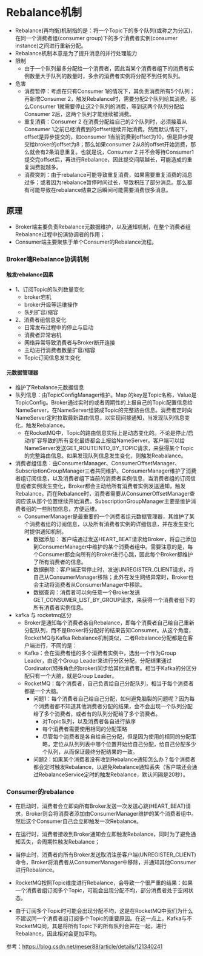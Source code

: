 # Rebalance机制
- Rebalance(再均衡)机制指的是：将一个Topic下的多个队列(或称之为分区)，在同一个消费者组(consumer group)下的多个消费者实例(consumer instance)之间进行重新分配。 
- Rebalance机制本意是为了提升消息的并行处理能力
- 限制
  - 由于一个队列最多分配给一个消费者，因此当某个消费者组下的消费者实例数量大于队列的数量时，多余的消费者实例将分配不到任何队列。
- 危害
  - 消费暂停：考虑在只有Consumer 1的情况下，其负责消费所有5个队列；再新增Consumer 2，触发Rebalance时，需要分配2个队列给其消费。那么Consumer 1就需要停止这2个队列的消费，等到这两个队列分配给Consumer 2后，这两个队列才能继续被消费。
  - 重复消费：Consumer 2 在消费分配给自己的2个队列时，必须接着从Consumer 1之前已经消费到的offset继续开始消费。然而默认情况下，offset是异步提交的，如consumer 1当前消费到offset为10，但是异步提交给broker的offset为8；那么如果consumer 2从8的offset开始消费，那么就会有2条消息重复。也就是说，Consumer 2 并不会等待Consumer1提交完offset后，再进行Rebalance，因此提交间隔越长，可能造成的重复消费就越多。
  - 消费突刺：由于rebalance可能导致重复消费，如果需要重复消费的消息过多；或者因为rebalance暂停时间过长，导致积压了部分消息。那么都有可能导致在rebalance结束之后瞬间可能需要消费很多消息。
## 原理
- Broker端主要负责Rebalance元数据维护，以及通知机制，在整个消费者组Rebalance过程中扮演协调者的作用；
- Consumer端主要聚焦于单个Consumer的Rebalance流程。
### Broker端Rebalance协调机制
#### 触发rebalance因素
- 1、订阅Topic的队列数量变化
  - broker宕机
  - broker升级等运维操作
  - 队列扩容/缩容
- 2、消费者组信息变化
  - 日常发布过程中的停止与启动
  - 消费者异常宕机
  - 网络异常导致消费者与Broker断开连接
  - 主动进行消费者数量扩容/缩容
  - Topic订阅信息发生变化
#### 元数据管理器
- 维护了Rebalance元数据信息
- 队列信息：由TopicConfigManager维护。Map 的key是Topic名称，Value是TopicConfig。Broker通过实时的或者周期性的上报自己的Topic配置信息给NameServer，在NameServer组装成Topic的完整路由信息。消费者定时向NameServer定时拉取最新路由信息，以实现间接通知，当发现队列信息变化，触发Rebalance。
  - 在RocketMQ中，Topic的路由信息实际上是动态变化的。不论是停止/启动/扩容导致的所有变化最终都会上报给NameServer。客户端可以给NameServer发送GET_ROUTEINTO_BY_TOPIC请求，来获得某个Topic的完整路由信息。如果发现队列信息发生变化，则触发Reabalance。
- 消费者组信息：由ConsumerManager、ConsumerOffsetManager、SubscriptionGroupManager三者共同维护。ConsumerManager维护了消费者组订阅信息，以及消费者组下当前的消费者实例信息，当消费者组的订阅信息或者实例发生变化，Broker都会主动给所有消费者实例发送通知，触发Rebalance。而在Rebalance时，消费者需要从ConsumerOffsetManager查询应该从那个位置继续开始消费。SubscriptionGroupManager主要是维护消费者组的一些附加信息，方便运维。
  - ConsumerManager是最重要的一个消费者组元数据管理器，其维护了某个消费者组的订阅信息，以及所有消费者实例的详细信息，并在发生变化时提供通知机制。
    - 数据添加： 客户端通过发送HEART_BEAT请求给Broker，将自己添加到ConsumerManager中维护的某个消费者组中。需要注意的是，每个Consumer都会向所有的Broker进行心跳，因此每个Broker都维护了所有消费者的信息。
    - 数据删除：客户端正常停止时，发送UNREGISTER_CLIENT请求，将自己从ConsumerManager移除；此外在发生网络异常时，Broker也会主动将消费者从ConsumerManager中移除。
    - 数据查询：消费者可以向任意一个Broker发送GET_CONSUMER_LIST_BY_GROUP请求，来获得一个消费者组下的所有消费者实例信息。
- kafka 与 rocketmq区分
  - Broker是通知每个消费者各自Rebalance，即每个消费者自己给自己重新分配队列，而不是Broker将分配好的结果告知Consumer。从这个角度，RocketMQ与Kafka Rebalance机制类似，二者Rebalance分配都是在客户端进行，不同的是： 
  - Kafka：会在消费者组的多个消费者实例中，选出一个作为Group Leader，由这个Group Leader来进行分区分配，分配结果通过Cordinator(特殊角色的broker)同步给其他消费者。相当于Kafka的分区分配只有一个大脑，就是Group Leader。 
  - RocketMQ：每个消费者，自己负责给自己分配队列，相当于每个消费者都是一个大脑。
    - 问题1：每个消费者自己给自己分配，如何避免脑裂的问题呢？因为每个消费者都不知道其他消费者分配的结果，会不会出现一个队列分配给了多个消费者，或者有的队列分配给了多个消费者。
      - 对Topic队列，以及消费者各自进行排序
      - 每个消费者需要使用相同的分配策略
      - 尽管每个消费者是各自给自己分配，但是因为使用的相同的分配策略，定位从队列列表中哪个位置开始给自己分配，给自己分配多少个队列，从而保证最终分配结果的一致。
    - 问题2：如果某个消费者没有收到Rebalance通知怎么办？每个消费者都会定时触发Rebalance，以避免Rebalance通知丢失（客户端还会通过RebalanceService定时的触发Rebalance，默认间隔是20秒）。
### Consumer的rebalance
- 在启动时，消费者会立即向所有Broker发送一次发送心跳(HEART_BEAT)请求，Broker则会将消费者添加由ConsumerManager维护的某个消费者组中。然后这个Consumer自己会立即触发一次Rebalance。
- 在运行时，消费者接收到Broker通知会立即触发Rebalance，同时为了避免通知丢失，会周期性触发Rebalance；
- 当停止时，消费者向所有Broker发送取消注册客户端(UNREGISTER_CLIENT)命令，Broker将消费者从ConsumerManager中移除，并通知其他Consumer进行Rebalance。

- RocketMQ按照Topic维度进行Rebalance，会导致一个很严重的结果：如果一个消费者组订阅多个Topic，可能会出现分配不均，部分消费者处于空闲状态。
- 由于订阅多个Topic时可能会出现分配不均，这是在RocketMQ中我们为什么不建议同一个消费者组订阅多个Topic的重要原因。在这一点上，Kafka与不RocketMQ同，其是将所有Topic下的所有队列合并在一起，进行Rebalance，因此相对会更加平均。

参考：https://blog.csdn.net/meser88/article/details/121340241